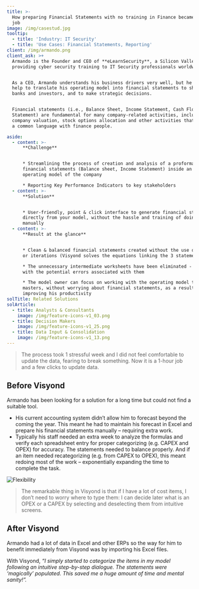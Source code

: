 ```yaml
---
title: >-
  How preparing Financial Statements with no training in Finance became a 1-hour
  job
image: /img/casestud.jpg
tooltip:
  - title: 'Industry: IT Security'
  - title: 'Use Cases: Financial Statements, Reporting'
client: /img/armando.png
client_ask: >+
  Armando is the Founder and CEO of **eLearnSecurity**, a Silicon Valley company
  providing cyber security training to IT Security professionals worldwide.


  As a CEO, Armando understands his business drivers very well, but he needed
  help to translate his operating model into financial statements to share with
  banks and investors, and to make strategic decisions.


  Financial statements (i.e., Balance Sheet, Income Statement, Cash Flow
  Statement) are fundamental for many company-related activities, including
  company valuation, stock options allocation and other activities that require
  a common language with finance people.

aside:
  - content: >-
      **Challenge**


      * Streamlining the process of creation and analysis of a proforma
      financial statements (Balance sheet, Income Statement) inside an existing
      operating model of the company

      * Reporting Key Performance Indicators to key stakeholders
  - content: >-
      **Solution**


      * User-friendly, point & click interface to generate financial statements
      directly from your model, without the hassle and training of doing it
      manually
  - content: >-
      **Result at the glance**


      * Clean & balanced financial statements created without the use of plugs
      or iterations (Visyond solves the equations linking the 3 statements)

      * The unnecessary intermediate worksheets have been eliminated - together
      with the potential errors associated with them

      * The model owner can focus on working with the operating model that he
      masters, without worrying about financial statements, as a result
      improving his productivity
solTitle: Related Solutions
solArticle:
  - title: Analysts & Consultants
    image: /img/feature-icons-v1_03.png
  - title: Decision Makers
    image: /img/feature-icons-v1_25.png
  - title: Data Input & Consolidation
    image: /img/feature-icons-v1_13.png
---
```

> The process took 1 stressful week and I did not feel comfortable to update the data, fearing to break something. Now it is a 1-hour job and a few clicks to update data.

## Before Visyond

Armando has been looking for a solution for a long time but could not find a suitable tool.

* His current accounting system didn’t allow him to forecast beyond the coming the year. This meant he had to maintain his forecast in Excel and prepare his financial statements manually – requiring extra work.
* Typically his staff needed an extra week to analyze the formulas and verify each spreadsheet entry for proper categorizing (e.g. CAPEX and OPEX) for accuracy. The statements needed to balance properly. And if an item needed recategorizing (e.g. from CAPEX to OPEX), this meant redoing most of the work – exponentially expanding the time to complete the task.

![Flexibility](/img/flexibility.png)

> The remarkable thing in Visyond is that if I have a lot of cost items, I don’t need to worry where to type them: I can decide later what is an OPEX or a CAPEX by selecting and deselecting them from intuitive screens.

## After Visyond

Armando had a lot of data in Excel and other ERPs so the way for him to benefit immediately from Visyond was by importing his Excel files.

With Visyond, _“I simply started to categorize the items in my model following an intuitive step-by-step dialogue. The statements were ‘magically’ populated. This saved me a huge amount of time and mental sanity!”._
